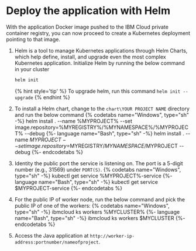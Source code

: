 # Deploy the application with Helm

With the application Docker image pushed to the IBM Cloud private container registry, you can now proceed to create a Kubernetes deployment pointing to that image.

1. Helm is a tool to manage Kubernetes applications through Helm Charts, which help define, install, and upgrade even the most complex Kubernetes application. Initialize Helm by running the below command in your cluster
   ```bash
   helm init
   ```
   {% hint style='tip' %}
   To upgrade helm, run this command `helm init --upgrade`
   {% endhint %}

1. To install a Helm chart, change to the `chart\YOUR PROJECT NAME` directory and run the below command
   {% codetabs name="Windows", type="sh" -%}
helm install . --name %MYPROJECT% --set image.repository=%MYREGISTRY%/%MYNAMESPACE%/%MYPROJECT% --debug
   {%- language name="Bash", type="sh" -%}
helm install . --name $MYPROJECT --set image.repository=$MYREGISTRY/$MYNAMESPACE/$MYPROJECT --debug
   {%- endcodetabs %}
1. Identity the public port the service is listening on. The port is a 5-digit number (e.g., 31569) under `PORT(S)`.
   {% codetabs name="Windows", type="sh" -%}
kubectl get service %MYPROJECT%-service
   {%- language name="Bash", type="sh" -%}
kubectl get service $MYPROJECT-service
   {%- endcodetabs %}
11. For the public IP of worker node, run the below command and pick the public IP of one of the workers:
   {% codetabs name="Windows", type="sh" -%}
ibmcloud ks workers %MYCLUSTER%
   {%- language name="Bash", type="sh" -%}
ibmcloud ks workers $MYCLUSTER
   {%- endcodetabs %}
12. Access the Java application at `http://worker-ip-address:portnumber/nameofproject`.
